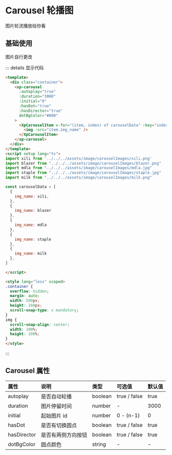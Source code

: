 # Carousel 轮播图

图片轮流播放给你看

## 基础使用

图片自行更改

<div class="example">
<carouselDemo1 />
</div>


::: details 显示代码

```html
<template>
  <div class="container">
    <xp-carousel
      :autoplay="true"
      :duration="3000"
      :initial="0"
      :hasDot="true"
      :hasDirector="true"
      dotBgColor="#000"
    >
      <XpCarouselItem v-for="(item, index) of carouselData" :key="index">
        <img :src="item.img_name" />
      </XpCarouselItem>
    </xp-carousel>
  </div>
</template>
<script setup lang="ts">
import xili from '../../../assets/image/carouselImages/xili.png'
import blazer from "../../../assets/image/carouselImages/blazer.png"
import mdla from "../../../assets/image/carouselImages/mdla.jpg"
import staple from "../../../assets/image/carouselImages/staple.jpg"
import milk from "../../../assets/image/carouselImages/milk.png"

const carouselData = [
  {
    img_name: xili,
  },
  {
    img_name: blazer
  },
  {
    img_name: mdla
  },
  {
    img_name: staple
  },
  {
    img_name: milk
  },
]

</script>

<style lang="less" scoped>
.container {
  overflow: hidden;
  margin: auto;
  width: 500px;
  height: 280px;
  scroll-snap-type: x mandatory;
}
img {
  scroll-snap-align: center;
  width: 100%;
  height: 100%;
}
</style>
```
:::

## Carousel 属性

| 属性        | 说明               | 类型    | 可选值       | 默认值 |
| :---------- | :----------------- | :------ | :----------- | :----- |
| autoplay    | 是否自动轮播       | boolean | true / false | true   |
| duration    | 图片停留时间       | number  | -            | 3000   |
| initial     | 起始图片 id        | number  | 0 - (n-1)    | 0      |
| hasDot      | 是否有切换圆点     | boolean | true / false | true   |
| hasDirector | 是否有两侧方向按钮 | boolean | true / false | true   |
| dotBgColor  | 圆点颜色           | string  | -            | -      |


<script setup lang="ts">
  import carouselDemo1 from './demo/carousel/carouselDemo1.vue'
</script>